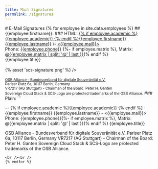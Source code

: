 ```yaml
---
title: Mail Signatures
permalink: /signatures
---
```

<head>
<meta charset="UTF-8">
<meta name="robots" content="none" />
</head>
# E-Mail Signatures
{% for employee in site.data.employees %}
## {{employee.firstname}}:
### HTML:
<!-- Begin Signature {{employee.firstname}} -->
<a href="https://scs.community/{{employee.lastname}}">{% if employee.academic %}{{employee.academic}} {% endif %}{{employee.firstname}} {{employee.lastname}}</a>
\- <a href="mailto:{{employee.mail}}">&lt;{{employee.mail}}&gt;</a><br />
Phone: <a href="tel:{{employee.phone}}">{{employee.phone}}</a>
{%- if employee.matrix %}, Matrix: <a href="{{employee.matrix}}">@{{employee.matrix | split: '@' | last }}</a>{% endif %}<br />
{{employee.title}}<br />
<br />{% asset 'scs-signature.png' %} /><br /><br />
<small>
<a href="https://osb-alliance.com/">OSB Alliance - Bundesverband für digitale Souveränität e.V.</a><br />
Pariser Platz 6a, 10117 Berlin, Germany<br />
VR7217 (AG Stuttgart) - Chairman of the Board: Peter H. Ganten<br />
Sovereign Cloud Stack & SCS-Logo are protected trademarks of the OSB Alliance.</small>
<!-- End Signature {{employee.firstname}} -->
### Plain:
```

-- 
{% if employee.academic %}{{employee.academic}} {% endif %}{{employee.firstname}} {{employee.lastname}} - <{{employee.mail}}>
Phone: {{employee.phone}}{%- if employee.matrix %}, Matrix: @{{employee.matrix | split: '@' | last }}{% endif %}
{{employee.title}}

OSB Alliance - Bundesverband für digitale Souveränität e.V.
Pariser Platz 6a, 10117 Berlin, Germany
VR7217 (AG Stuttgart) - Chairman of the Board: Peter H. Ganten
Sovereign Cloud Stack & SCS-Logo are protected trademarks of the OSB Alliance.
```
<br /><br />
{% endfor %}

